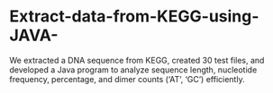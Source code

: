 # Extract-data-from-KEGG-using-JAVA-
We extracted a DNA sequence from KEGG, created 30 test files, and developed a Java program to analyze sequence length, nucleotide frequency, percentage, and dimer counts (‘AT’, ‘GC’) efficiently.

